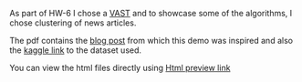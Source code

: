 As part of HW-6 I chose a [VAST](http://www.vacommunity.org/VAST+Challenge+2014) and to showcase some of the algorithms,
I chose clustering of news articles. 

The pdf contains the [blog post](https://towardsdatascience.com/all-the-news-17fa34b52b9d) from which this demo
was inspired and also the [kaggle link](https://www.kaggle.com/snapcrack/all-the-news) to the dataset used. 

You can view the html files directly using [Html preview link](http://htmlpreview.github.io/)
